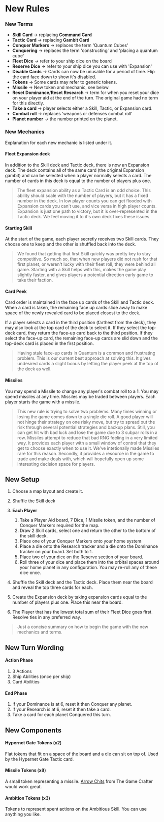 # New Rules



### New Terms

- **Skill Card** -> replacing **Command Card**
- **Tactic Card** -> replacing **Gambit Card**
- **Conquer Markers** -> replaces the term 'Quantum Cubes'
- **Conquering** -> replaces the term 'constructing' and 'placing a quantum cube'
- **Fleet Dice** -> refer to your ship dice on the board
- **Reserve Dice** -> refer to your ship dice you can use with 'Expansion'
- **Disable Cards** -> Cards can now be unusable for a period of time. Flip the card face down to show it's disabled.
- **Tokens** -> Some cards may refer to generic tokens.
- **Missile** -> New token and mechanic, see below
- **Reset Dominance**/**Reset Research** -> term for when you reset your dice on your player aid at the end of the turn. The original game had no term for this directly.
- **Take a card** -> player selects either a Skill, Tactic, or Expansion card.
- **Combat roll** -> replaces 'weapons or defenses combat roll'
- **Planet number** -> the number printed on the planet.



### New Mechanics
Explanation for each new mechanic is listed under it.


#### Fleet Expansion deck
In addition to the Skill deck and Tactic deck, there is now an Expansion deck. The deck contains all of the same card (the original Expansion gambit) and can be selected when a player normally selects a card. The number of cards in this deck is equal to the number of players plus one.

> The fleet expansion ability as a Tactic Card is an odd choice. This ability should scale with the number of players, but it has a fixed number in the deck. In low player counts you can get flooded with Expansion cards you can't use, and vice versa in high player counts. Expansion is just one path to victory, but it is over-represented in the Tactic deck. We feel moving it to it's own deck fixes these issues.


#### Starting Skill
At the start of the game, each player secretly receives two Skill cards. They choose one to keep and the other is shuffled back into the deck.

> We found that getting that first Skill quickly was pretty key to stay competitive. So much so, that when new players did not rush for that first planet, or weren't lucky with their fleet roll, they were behind all game. Starting with a Skill helps with this, makes the game play slightly faster, and gives players a potential direction early game to take their faction.


#### Card Peek
Card order is maintained in the face up cards of the Skill and Tactic deck. When a card is taken, the remaining face up cards slide away to make space of the newly revealed card to be placed closest to the deck.

If a player selects a card in the third position (farthest from the deck), they may also look at the top card of the deck to select it. If they select the top-deck card, they return the face-up card back to the third position. If they select the face-up card, the remaining face-up cards are slid down and the top-deck card is placed in the first position.

> Having stale face-up cards in Quantum is a common and frustrating problem. This is our current best approach at solving this. It gives undesired cards a slight bonus by letting the player peek at the top of the deck as well.



#### Missiles

You may spend a Missile to change any player's combat roll to a 1. You may spend missiles at any time. Missiles may be traded between players. Each player starts the game with a missile.


> This new rule is trying to solve two problems. Many times winning or losing the game comes down to a single die roll. A good player will not hinge their strategy on one risky move, but try to spread out the risk through several potential strategies and backup plans. Still, you can get hit with bad luck and lose the game due to 3 subpar rolls in a row. Missiles attempt to reduce that bad RNG feeling in a very limited way. It provides each player with a small window of control that they get to choose exactly when to use it. We've intetionally made Missiles rare for this reason. Secondly, it provides a resource in the game to trade and make deals with, which will hopefully open up some interesting decision space for players.





## New Setup

1. Choose a map layout and create it.
1. Shuffle the Skill deck
1. **Each Player**
    1. Take a Player Aid board, 7 Dice, 1 Missile token, and the number of Conquer Markers required for the map.
    1. Draw 2 Skill cards, select one and return the other to the bottom of the skill deck.
    1. Place one of your Conquer Markers onto your home system
    1. Place a die onto the Research tracker and a die onto the Dominance tracker on your board. Set both to 1.
    1. Place two of your dice on the Reserve section of your board.
    1. Roll three of your dice and place them into the orbital spaces around your home planet in any configuration. You may re-roll any of these dice once.

1. Shuffle the Skill deck and the Tactic deck. Place them near the board and reveal the top three cards for each.
1. Create the Expansion deck by taking expansion cards equal to the number of players plus one. Place this near the board.
1. The Player that has the lowest total sum of their Fleet Dice goes first. Resolve ties in any preferred way.


> Just a concise summary on how to begin the game with the new mechanics and terms.







## New Turn Wording

#### Action Phase
1. 3 Actions
1. Ship Abilities (once per ship)
1. Card Abilities

#### End Phase
1. If your Dominance is at 6, reset it then Conquer any planet.
1. If your Research is at 6, reset it then take a card.
1. Take a card for each planet Conquered this turn.






## New Components


#### Hypernet Gate Tokens (x2)
Flat tokens that fit on a space of the board and a die can sit on top of. Used by the Hypernet Gate Tactic card.


#### Missile Tokens (x8)
A small token representing a missile. [Arrow Chits](https://www.thegamecrafter.com/publish/product/ArrowChit) from The Game Crafter would work great.

#### Ambition Tokens (x3)
Tokens to represent spent actions on the Ambitious Skill. You can use anything you like.